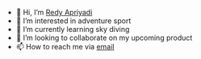 - 👋 Hi, I’m [Redy Apriyadi](https://github.com/redyapr)
- 👀 I’m interested in adventure sport
- 🌱 I’m currently learning sky diving
- 💞️ I’m looking to collaborate on my upcoming product
- 📫 How to reach me via [email](mailto:redy.apriyadi@gmail.com)

<!---
redyapr/redyapr is a ✨ special ✨ repository because its `README.md` (this file) appears on your GitHub profile.
You can click the Preview link to take a look at your changes.
--->
